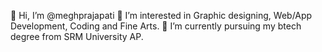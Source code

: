 👋 Hi, I’m @meghprajapati
👀 I’m interested in Graphic designing, Web/App Development, Coding and Fine Arts.
🌱 I’m currently pursuing my btech degree from SRM University AP.
